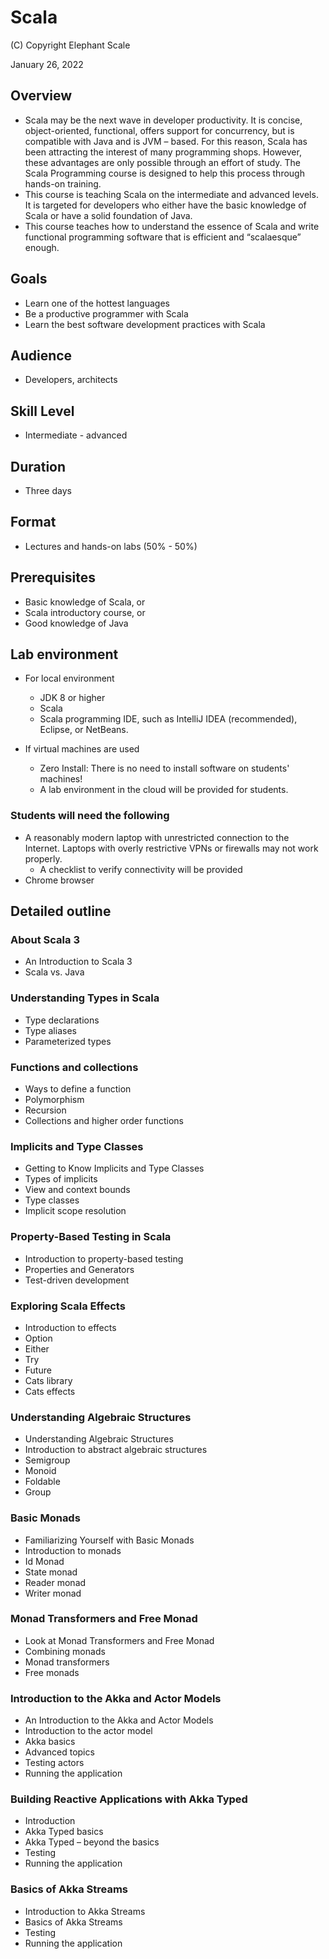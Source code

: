 # Scala

(C) Copyright Elephant Scale

January 26, 2022

## Overview
 
* Scala may be the next wave in developer productivity. It is concise, object-oriented, functional, offers support for concurrency, but is compatible with Java and is JVM – based. For this reason, Scala has been attracting the interest of many programming shops. However, these advantages are only possible through an effort of study. The Scala Programming course is designed to help this process through hands-on training.
* This course is teaching Scala on the intermediate and advanced levels. It is targeted for developers who either have the basic knowledge of Scala or have a solid foundation of Java.
* This course teaches how to understand the essence of Scala and write functional programming software that is efficient and “scalaesque” enough.

## Goals
* Learn one of the hottest languages
* Be a productive programmer with Scala
* Learn the best software development practices with Scala

## Audience

* Developers, architects

## Skill Level

* Intermediate - advanced

## Duration
* Three days

## Format
* Lectures and hands-on labs (50% - 50%)

## Prerequisites

* Basic knowledge of Scala, or
* Scala introductory course, or
* Good knowledge of Java

## Lab environment

* For local environment
  * JDK 8 or higher
  * Scala
  * Scala programming IDE, such as IntelliJ IDEA (recommended), Eclipse, or NetBeans.

* If virtual machines are used
  * Zero Install: There is no need to install software on students' machines!
  * A lab environment in the cloud will be provided for students.

### Students will need the following
* A reasonably modern laptop with unrestricted connection to the Internet. Laptops with overly restrictive VPNs or firewalls may not work properly.
    * A checklist to verify connectivity will be provided
* Chrome browser

## Detailed outline

### About Scala 3
* An Introduction to Scala 3
* Scala vs. Java

### Understanding Types in Scala
* Type declarations
* Type aliases
* Parameterized types

### Functions and collections
* Ways to define a function
* Polymorphism 
* Recursion
* Collections and higher order functions

### Implicits and Type Classes
* Getting to Know Implicits and Type Classes
* Types of implicits
* View and context bounds
* Type classes
* Implicit scope resolution

### Property-Based Testing in Scala
* Introduction to property-based testing
* Properties and Generators
* Test-driven development

### Exploring Scala Effects
* Introduction to effects
* Option
* Either
* Try
* Future
* Cats library
* Cats effects

### Understanding Algebraic Structures
* Understanding Algebraic Structures
* Introduction to abstract algebraic structures
* Semigroup
* Monoid
* Foldable
* Group

### Basic Monads
* Familiarizing Yourself with Basic Monads
* Introduction to monads
* Id Monad
* State monad
* Reader monad
* Writer monad

### Monad Transformers and Free Monad
* Look at Monad Transformers and Free Monad
* Combining monads
* Monad transformers
* Free monads

### Introduction to the Akka and Actor Models
* An Introduction to the Akka and Actor Models
* Introduction to the actor model
* Akka basics
* Advanced topics
* Testing actors
* Running the application

### Building Reactive Applications with Akka Typed
* Introduction
* Akka Typed basics
* Akka Typed – beyond the basics
* Testing
* Running the application

### Basics of Akka Streams
* Introduction to Akka Streams
* Basics of Akka Streams
* Testing
* Running the application
